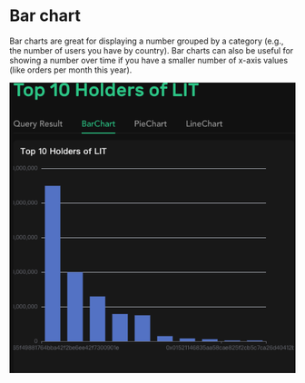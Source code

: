 # Bar chart

Bar charts are great for displaying a number grouped by a category (e.g., the number of users you have by country). Bar charts can also be useful for showing a number over time if you have a smaller number of x-axis values (like orders per month this year).

![](<../../.gitbook/assets/截屏2021-10-12 下午1.36.50.png>)
